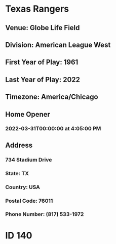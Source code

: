 # Texas Rangers
## Venue: Globe Life Field
## Division: American League West
## First Year of Play: 1961
## Last Year of Play: 2022
## Timezone: America/Chicago
## Home Opener
### 2022-03-31T00:00:00 at 4:05:00 PM
## Address
### 734 Stadium Drive
### State: TX
### Country: USA
### Postal Code: 76011
### Phone Number: (817) 533-1972
# ID 140